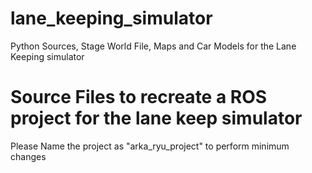 # lane_keeping_simulator
Python Sources, Stage World File, Maps and Car Models for the Lane Keeping simulator

# Source Files to recreate a ROS project for the lane keep simulator
Please Name the project as "arka_ryu_project" to perform minimum changes
